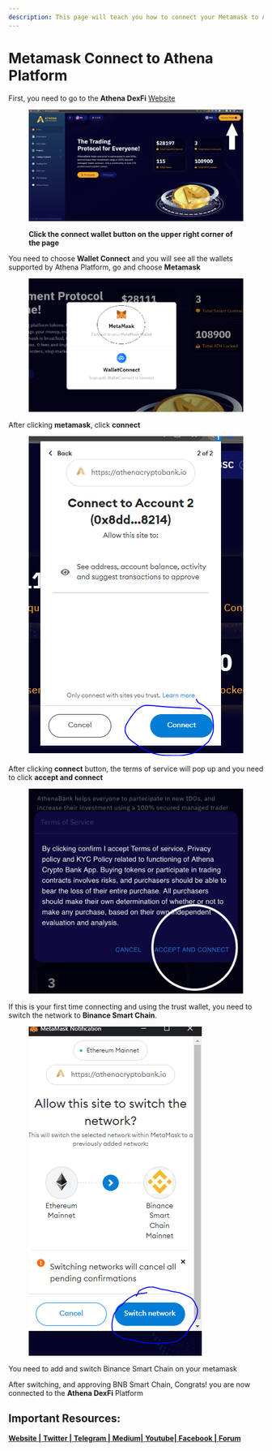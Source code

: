 ```yaml
---
description: This page will teach you how to connect your Metamask to Athena Platform
---
```


# Metamask Connect to Athena Platform

First, you need to go to the **Athena DexFi** [Website](https://athenadexfi.com/)

<figure><img src="../../../../.gitbook/assets/connect wallet.png" alt=""><figcaption><p><strong>Click the connect wallet button on the upper right corner of the page</strong></p></figcaption></figure>

You need to choose **Wallet Connect** and you will see all the wallets supported by Athena Platform, go and choose **Metamask**

<figure><img src="../../../../.gitbook/assets/choose (1).PNG" alt=""><figcaption></figcaption></figure>

After clicking **metamask**, click **connect**

<figure><img src="../../../../.gitbook/assets/Connect.PNG" alt=""><figcaption></figcaption></figure>

After clicking **connect** button, the terms of service will pop up and you need to click **accept and connect**

<figure><img src="../../../../.gitbook/assets/photo_2022-11-30_15-25-58.jpg" alt=""><figcaption></figcaption></figure>

If this is your first time connecting and using the trust wallet, you need to switch the network to **Binance Smart Chain**.

<figure><img src="../../../../.gitbook/assets/switch.PNG" alt=""><figcaption></figcaption></figure>

You need to add and switch Binance Smart Chain on your metamask

After switching, and approving BNB Smart Chain, Congrats! you are now connected to the **Athena DexFi** Platform

## Important Resources:

[**Website |** ](https://athenadexfi.io/)[**Twitter |** ](https://twitter.com/AthenaDexFi)[**Telegram |** ](https://t.me/AthenaDexFi)[**Medium|** ](https://medium.com/@AthenaDexFi)[**Youtube|** ](https://www.youtube.com/@AthenaDexFi)[**Facebook |** ](https://www.facebook.com/AthenaDexFi)[**Forum**](https://forum.athenacryptobank.io/)
